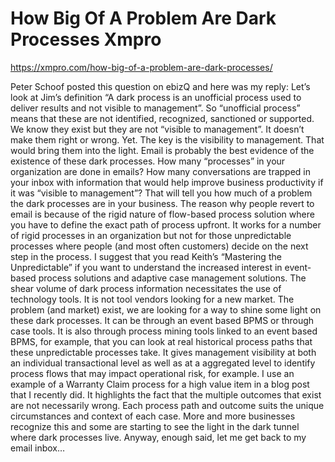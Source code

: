 # How Big Of A Problem Are Dark Processes Xmpro

https://xmpro.com/how-big-of-a-problem-are-dark-processes/

Peter Schoof posted this question on ebizQ and here was my reply: Let’s look at Jim’s definition “A dark process is an unofficial process used to deliver results and not visible to management”. So “unofficial process” means that these are not identified, recognized, sanctioned or supported. We know they exist but they are not “visible to management”. It doesn’t make them right or wrong. Yet. The key is the visibility to management. That would bring them into the light.  Email is probably the best evidence of the existence of these dark processes. How many “processes” in your organization are done in emails? How many conversations are trapped in your inbox with information that would help improve business productivity if it was “visible to management”? That will tell you how much of a problem the dark processes are in your business. The reason why people revert to email is because of the rigid nature of flow-based process solution where you have to define the exact path of process upfront. It works for a number of rigid processes in an organization but not for those unpredictable processes where people (and most often customers) decide on the next step in the process. I suggest that you read Keith’s “Mastering the Unpredictable” if you want to understand the increased interest in event-based process solutions and adaptive case management solutions. The shear volume of dark process information necessitates the use of technology tools. It is not tool vendors looking for a new market. The problem (and market) exist, we are looking for a way to shine some light on these dark processes. It can be through an event based BPMS or through case tools. It is also through process mining tools linked to an event based BPMS, for example, that you can look at real historical process paths that these unpredictable processes take. It gives management visibility at both an individual transactional level as well as at a aggregated level to identify process flows that may impact operational risk, for example. I use an example of a Warranty Claim process for a high value item in a blog post that I recently did. It highlights the fact that the multiple outcomes that exist are not necessarily wrong. Each process path and outcome suits the unique circumstances and context of each case. More and more businesses recognize this and some are starting to see the light in the dark tunnel where dark processes live. Anyway, enough said, let me get back to my email inbox…
